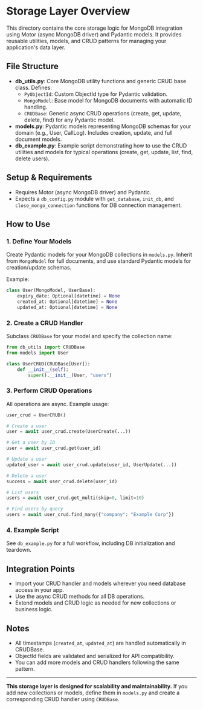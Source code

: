 # Storage Layer Overview

This directory contains the core storage logic for MongoDB integration using Motor (async MongoDB driver) and Pydantic models. It provides reusable utilities, models, and CRUD patterns for managing your application's data layer.

## File Structure

- **db_utils.py**: Core MongoDB utility functions and generic CRUD base class. Defines:
  - `PyObjectId`: Custom ObjectId type for Pydantic validation.
  - `MongoModel`: Base model for MongoDB documents with automatic ID handling.
  - `CRUDBase`: Generic async CRUD operations (create, get, update, delete, find) for any Pydantic model.
- **models.py**: Pydantic models representing MongoDB schemas for your domain (e.g., User, CallLog). Includes creation, update, and full document models.
- **db_example.py**: Example script demonstrating how to use the CRUD utilities and models for typical operations (create, get, update, list, find, delete users).

## Setup & Requirements

- Requires Motor (async MongoDB driver) and Pydantic.
- Expects a `db_config.py` module with `get_database`, `init_db`, and `close_mongo_connection` functions for DB connection management.

## How to Use

### 1. Define Your Models

Create Pydantic models for your MongoDB collections in `models.py`. Inherit from `MongoModel` for full documents, and use standard Pydantic models for creation/update schemas.

Example:

```python
class User(MongoModel, UserBase):
    expiry_date: Optional[datetime] = None
    created_at: Optional[datetime] = None
    updated_at: Optional[datetime] = None
```

### 2. Create a CRUD Handler

Subclass `CRUDBase` for your model and specify the collection name:

```python
from db_utils import CRUDBase
from models import User

class UserCRUD(CRUDBase[User]):
    def __init__(self):
        super().__init__(User, "users")
```

### 3. Perform CRUD Operations

All operations are async. Example usage:

```python
user_crud = UserCRUD()

# Create a user
user = await user_crud.create(UserCreate(...))

# Get a user by ID
user = await user_crud.get(user_id)

# Update a user
updated_user = await user_crud.update(user_id, UserUpdate(...))

# Delete a user
success = await user_crud.delete(user_id)

# List users
users = await user_crud.get_multi(skip=0, limit=10)

# Find users by query
users = await user_crud.find_many({"company": "Example Corp"})
```

### 4. Example Script

See `db_example.py` for a full workflow, including DB initialization and teardown.

## Integration Points

- Import your CRUD handler and models wherever you need database access in your app.
- Use the async CRUD methods for all DB operations.
- Extend models and CRUD logic as needed for new collections or business logic.

## Notes

- All timestamps (`created_at`, `updated_at`) are handled automatically in CRUDBase.
- ObjectId fields are validated and serialized for API compatibility.
- You can add more models and CRUD handlers following the same pattern.

---

**This storage layer is designed for scalability and maintainability.**
If you add new collections or models, define them in `models.py` and create a corresponding CRUD handler using `CRUDBase`.
